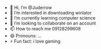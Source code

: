 - 👋 Hi, I’m @Juderrow
- 👀 I’m interested in downloading winlator
- 🌱 I’m currently learning computer science 
- 💞️ I’m looking to collaborate on an account 
- 📫 How to reach me 09128299608
- 😄 Pronouns: ...
- ⚡ Fun fact: i love gaming

<!---
Juderrow/Juderrow is a ✨ special ✨ repository because its `README.md` (this file) appears on your GitHub profile.
You can click the Preview link to take a look at your changes.
--->
